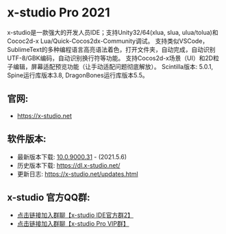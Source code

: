# x-studio Pro 2021

x-studio是一款强大的开发人员IDE；支持Unity32/64(xlua, slua, ulua/tolua)和Cococ2d-x Lua/Quick-Cocos2dx-Community调试。 支持类似VSCode，SublimeText的多种编程语言高亮语法着色，打开文件夹，自动完成，自动识别UTF-8/GBK编码，自动识别换行符等功能。 支持Cocos2d-x场景（UI）和2D粒子编辑，屏幕适配预览功能（让手动适配问题彻底解放）。 Scintilla版本: 5.0.1, Spine运行库版本3.8, DragonBones运行库版本5.5。

## 官网:

- https://x-studio.net

## 软件版本:

- 最新版本下载: [10.0.9000.31](https://x-studio.net/dl.php?version=10.0.9000.31) - (2021.5.6)
- 历史版本下载: https://dl.x-studio.net/
- 更新日志: https://x-studio.net/updates.html

## x-studio 官方QQ群:

- [点击链接加入群聊【x-studio IDE官方群2】](https://jq.qq.com/?_wv=1027&k=eSrJrTIV)
- [点击链接加入群聊【x-studio Pro VIP群】](https://jq.qq.com/?_wv=1027&k=F10LQSJt)
